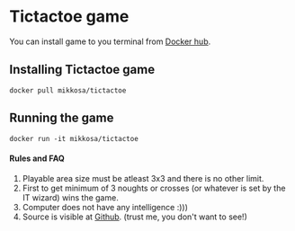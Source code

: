 # Tictactoe game

You can install game to you terminal from [Docker hub](https://hub.docker.com/r/mikkosa/tictactoe).

## Installing Tictactoe game

`docker pull mikkosa/tictactoe`

## Running the game

`docker run -it mikkosa/tictactoe`

#### Rules and FAQ

1. Playable area size must be atleast 3x3 and there is no other limit.
2. First to get minimum of 3 noughts or crosses (or whatever is set by the IT wizard) wins the game.
3. Computer does not have any intelligence :)))
4. Source is visible at [Github](https://github.com/Random67839/tictactoe). (trust me, you don't want to see!)
